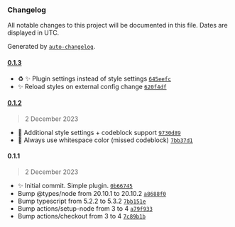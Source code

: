 ### Changelog

All notable changes to this project will be documented in this file. Dates are displayed in UTC.

Generated by [`auto-changelog`](https://github.com/CookPete/auto-changelog).

#### [0.1.3](https://github.com/ebullient/obsidian-show-whitespace-cm6/compare/0.1.2...0.1.3)

- ♻️ ✨ Plugin settings instead of style settings [`645eefc`](https://github.com/ebullient/obsidian-show-whitespace-cm6/commit/645eefca253f62664403f421c9e0597b23c12e34)
- ✨ Reload styles on external config change [`620f4df`](https://github.com/ebullient/obsidian-show-whitespace-cm6/commit/620f4df58e4f8c21298d36d75b764b88f5b6a2eb)

#### [0.1.2](https://github.com/ebullient/obsidian-show-whitespace-cm6/compare/0.1.1...0.1.2)

> 2 December 2023

- 🎨 Additional style settings + codeblock support [`9730d89`](https://github.com/ebullient/obsidian-show-whitespace-cm6/commit/9730d89b45d35f76cc2c582d1615fb71fed0206a)
- 🎨 Always use whitespace color (missed codeblock) [`7bb37d1`](https://github.com/ebullient/obsidian-show-whitespace-cm6/commit/7bb37d1a87116a66791359d70f5a1aa090799961)

#### 0.1.1

> 2 December 2023

- ✨ Initial commit. Simple plugin. [`0b66745`](https://github.com/ebullient/obsidian-show-whitespace-cm6/commit/0b6674502fc4a10f15218c8c095ccad23bcbff1d)
- Bump @types/node from 20.10.1 to 20.10.2 [`a8688f0`](https://github.com/ebullient/obsidian-show-whitespace-cm6/commit/a8688f065d414e57e7d0d73071885b0a32939178)
- Bump typescript from 5.2.2 to 5.3.2 [`7bb151e`](https://github.com/ebullient/obsidian-show-whitespace-cm6/commit/7bb151ec3949bb207ade757714f018dd99a66b62)
- Bump actions/setup-node from 3 to 4 [`a79f933`](https://github.com/ebullient/obsidian-show-whitespace-cm6/commit/a79f933dd93dbd7f9de8d4fe7ea3c1274a01dc56)
- Bump actions/checkout from 3 to 4 [`7c89b1b`](https://github.com/ebullient/obsidian-show-whitespace-cm6/commit/7c89b1b6749e9926cede7e1f205862d919654743)
